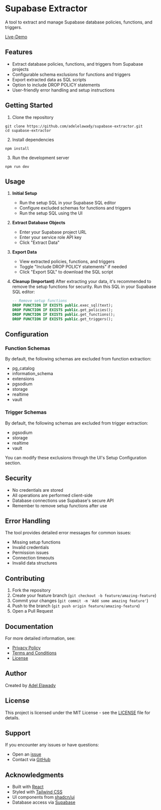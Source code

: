 # Supabase Extractor

A tool to extract and manage Supabase database policies, functions, and triggers.


[Live-Demo](https://adelelawady.github.io/supabase-extractor/)
## Features

- Extract database policies, functions, and triggers from Supabase projects
- Configurable schema exclusions for functions and triggers
- Export extracted data as SQL scripts
- Option to include DROP POLICY statements
- User-friendly error handling and setup instructions

## Getting Started

1. Clone the repository
```
git clone https://github.com/adelelawady/supabase-extractor.git
cd supabase-extractor
```

2. Install dependencies

```
npm install
```


3. Run the development server

```
npm run dev
```

## Usage

1. **Initial Setup**
   - Run the setup SQL in your Supabase SQL editor
   - Configure excluded schemas for functions and triggers
   - Run the setup SQL using the UI

2. **Extract Database Objects**
   - Enter your Supabase project URL
   - Enter your service role API key
   - Click "Extract Data"

3. **Export Data**
   - View extracted policies, functions, and triggers
   - Toggle "Include DROP POLICY statements" if needed
   - Click "Export SQL" to download the SQL script

4. **Cleanup (Important)**
   After extracting your data, it's recommended to remove the setup functions for security. Run this SQL in your Supabase SQL editor:
   ```sql
   -- Remove setup functions
   DROP FUNCTION IF EXISTS public.exec_sql(text);
   DROP FUNCTION IF EXISTS public.get_policies();
   DROP FUNCTION IF EXISTS public.get_functions();
   DROP FUNCTION IF EXISTS public.get_triggers();
   ```

## Configuration

### Function Schemas
By default, the following schemas are excluded from function extraction:
- pg_catalog
- information_schema
- extensions
- pgsodium
- storage
- realtime
- vault

### Trigger Schemas
By default, the following schemas are excluded from trigger extraction:
- pgsodium
- storage
- realtime
- vault

You can modify these exclusions through the UI's Setup Configuration section.

## Security

- No credentials are stored
- All operations are performed client-side
- Database connections use Supabase's secure API
- Remember to remove setup functions after use

## Error Handling

The tool provides detailed error messages for common issues:
- Missing setup functions
- Invalid credentials
- Permission issues
- Connection timeouts
- Invalid data structures

## Contributing

1. Fork the repository
2. Create your feature branch (`git checkout -b feature/amazing-feature`)
3. Commit your changes (`git commit -m 'Add some amazing feature'`)
4. Push to the branch (`git push origin feature/amazing-feature`)
5. Open a Pull Request

## Documentation

For more detailed information, see:
- [Privacy Policy](PRIVACY.md)
- [Terms and Conditions](TERMS.md)
- [License](LICENSE)

## Author

Created by [Adel Elawady](https://github.com/adelelawady)

## License

This project is licensed under the MIT License - see the [LICENSE](LICENSE) file for details.

## Support

If you encounter any issues or have questions:
- Open an [issue](https://github.com/adelelawady/supabase-extractor/issues)
- Contact via [GitHub](https://github.com/adelelawady)

## Acknowledgments

- Built with [React](https://reactjs.org/)
- Styled with [Tailwind CSS](https://tailwindcss.com/)
- UI components from [shadcn/ui](https://ui.shadcn.com/)
- Database access via [Supabase](https://supabase.com/)